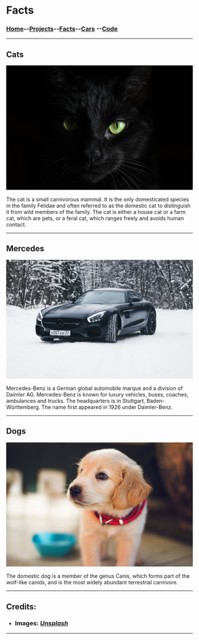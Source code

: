 # **Facts**
### [Home](ReadMe.md)--[Projects](Projects.md)--[Facts](Page3.md)--[Cars](Page4.md) --[Code](Page5.md)

---

## Cats
![Cats](images/Cat.jpg)

The cat is a small carnivorous mammal. It is the only domesticated species in the family Felidae and often referred to as the domestic cat to distinguish it from wild members of the family. The cat is either a house cat or a farm cat, which are pets, or a feral cat, which ranges freely and avoids human contact.

---

## Mercedes
![Mercedes](images/Car.jpg)

Mercedes-Benz is a German global automobile marque and a division of Daimler AG. Mercedes-Benz is known for luxury vehicles, buses, coaches, ambulances and trucks. The headquarters is in Stuttgart, Baden-Württemberg. The name first appeared in 1926 under Daimler-Benz.

---

## Dogs
![Dogs](images/Dog.jpg)

The domestic dog is a member of the genus Canis, which forms part of the wolf-like canids, and is the most widely abundant terrestrial carnivore.

---

## Credits: ##

- ### Images: [*Unsplash*](https://unsplash.com/)

---
